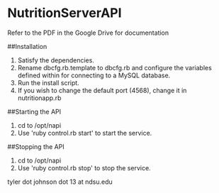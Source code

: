 # NutritionServerAPI
Refer to the PDF in the Google Drive for documentation

##Installation
1. Satisfy the dependencies.
2. Rename dbcfg.rb.template to dbcfg.rb and configure the variables defined within for connecting to a MySQL database.
3. Run the install script.
4. If you wish to change the default port (4568), change it in nutritionapp.rb

##Starting the API
1. cd to /opt/napi
2. Use 'ruby control.rb start' to start the service.

##Stopping the API
1. cd to /opt/napi
2. Use 'ruby control.rb stop' to stop the service.

tyler dot johnson dot 13 at ndsu.edu
